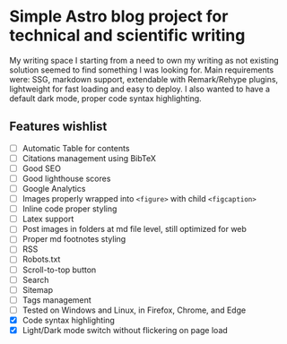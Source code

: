 # Simple Astro blog project for technical and scientific writing

My writing space I starting from a need to own my writing as not existing solution seemed to find something I was looking for. Main requirements were: SSG, markdown support, extendable with Remark/Rehype plugins, lightweight for fast loading and easy to deploy. I also wanted to have a default dark mode, proper code syntax highlighting.

## Features wishlist

-   [ ] Automatic Table for contents
-   [ ] Citations management using BibTeX
-   [ ] Good SEO
-   [ ] Good lighthouse scores
-   [ ] Google Analytics
-   [ ] Images properly wrapped into `<figure>` with child `<figcaption>`
-   [ ] Inline code proper styling
-   [ ] Latex support
-   [ ] Post images in folders at md file level, still optimized for web
-   [ ] Proper md footnotes styling
-   [ ] RSS
-   [ ] Robots.txt
-   [ ] Scroll-to-top button
-   [ ] Search
-   [ ] Sitemap
-   [ ] Tags management
-   [ ] Tested on Windows and Linux, in Firefox, Chrome, and Edge
-   [x] Code syntax highlighting
-   [x] Light/Dark mode switch without flickering on page load

